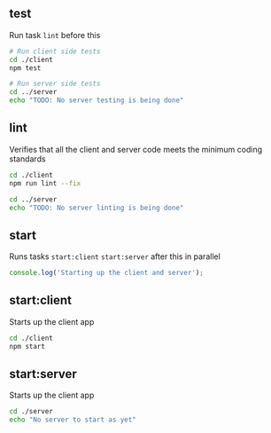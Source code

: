 ## test

Run task `lint` before this

```bash
# Run client side tests
cd ./client
npm test

# Run server side tests
cd ../server
echo "TODO: No server testing is being done"
```

## lint

Verifies that all the client and server code meets the minimum coding standards

```bash
cd ./client
npm run lint --fix 

cd ../server
echo "TODO: No server linting is being done"
```

## start

Runs tasks `start:client` `start:server` after this in parallel

```js
console.log('Starting up the client and server');
```

## start:client

Starts up the client app

```bash
cd ./client
npm start

```

## start:server

Starts up the client app

```bash
cd ./server
echo "No server to start as yet"

```